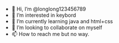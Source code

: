 - 👋 Hi, I’m @longlong123456789
- 👀 I’m interested in keybord
- 🌱 I’m currently learning java and html+css
- 💞️ I’m looking to collaborate on myself
- 📫 How to reach me but no way.

<!---
longlong123456789/longlong123456789 is a ✨ special ✨ repository because its `README.md` (this file) appears on your GitHub profile.
You can click the Preview link to take a look at your changes.
--->
